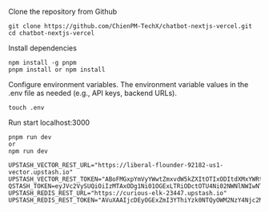 Clone the repository from Github

````
git clone https://github.com/ChienPM-TechX/chatbot-nextjs-vercel.git
cd chatbot-nextjs-vercel
````

Install dependencies

````
npm install -g pnpm
pnpm install or npm install
````

Configure environment variables. The environment variable values in the .env file as needed (e.g., API keys, backend URLs).

````
touch .env
````

Run start localhost:3000

```
pnpm run dev
or
npm run dev
```

````
UPSTASH_VECTOR_REST_URL="https://liberal-flounder-92182-us1-vector.upstash.io"
UPSTASH_VECTOR_REST_TOKEN="ABoFMGxpYmVyYWwtZmxvdW5kZXItOTIxODItdXMxYWRtaW5NalptWlRreFpqUXRabVpoTnkwMFlqSXhMVGd5TkRVdE9EazVPR1EzTlRabFpqTTA="
QSTASH_TOKEN=eyJVc2VySUQiOiIzMTAxODg1Ni01OGExLTRiODctOTU4Ni02NWNlNWIwNThhNzIiLCJQYXNzd29yZCI6IjQ2M2ViMTQzYjM2MzRiNTFhM2MxMTc4Y2NhNmI3ODRlIn0=
UPSTASH_REDIS_REST_URL="https://curious-elk-23447.upstash.io"
UPSTASH_REDIS_REST_TOKEN="AVuXAAIjcDEyOGExZmI3YThiYzk0NTQyOWM2NzY4Njc2MDY5NTliZXAxMA"
````
